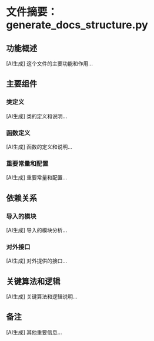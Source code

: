 # 文件摘要：generate_docs_structure.py

## 功能概述
[AI生成] 这个文件的主要功能和作用...

## 主要组件

### 类定义
[AI生成] 类的定义和说明...

### 函数定义
[AI生成] 函数的定义和说明...

### 重要常量和配置
[AI生成] 重要常量和配置...

## 依赖关系

### 导入的模块
[AI生成] 导入的模块分析...

### 对外接口
[AI生成] 对外提供的接口...

## 关键算法和逻辑
[AI生成] 关键算法和逻辑说明...

## 备注
[AI生成] 其他重要信息...
